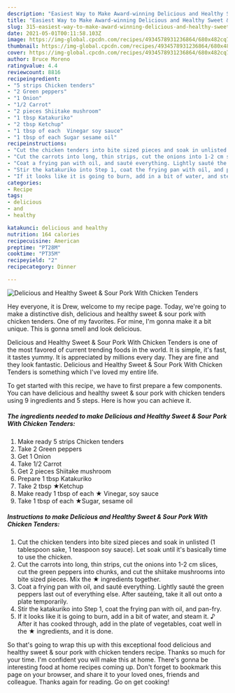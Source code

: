 ```yaml
---
description: "Easiest Way to Make Award-winning Delicious and Healthy Sweet &amp;amp; Sour Pork With Chicken Tenders"
title: "Easiest Way to Make Award-winning Delicious and Healthy Sweet &amp;amp; Sour Pork With Chicken Tenders"
slug: 315-easiest-way-to-make-award-winning-delicious-and-healthy-sweet-and-amp-sour-pork-with-chicken-tenders
date: 2021-05-01T00:11:58.103Z
image: https://img-global.cpcdn.com/recipes/4934578931236864/680x482cq70/delicious-and-healthy-sweet-sour-pork-with-chicken-tenders-recipe-main-photo.jpg
thumbnail: https://img-global.cpcdn.com/recipes/4934578931236864/680x482cq70/delicious-and-healthy-sweet-sour-pork-with-chicken-tenders-recipe-main-photo.jpg
cover: https://img-global.cpcdn.com/recipes/4934578931236864/680x482cq70/delicious-and-healthy-sweet-sour-pork-with-chicken-tenders-recipe-main-photo.jpg
author: Bruce Moreno
ratingvalue: 4.4
reviewcount: 8816
recipeingredient:
- "5 strips Chicken tenders"
- "2 Green peppers"
- "1 Onion"
- "1/2 Carrot"
- "2 pieces Shiitake mushroom"
- "1 tbsp Katakuriko"
- "2 tbsp Ketchup"
- "1 tbsp of each  Vinegar soy sauce"
- "1 tbsp of each Sugar sesame oil"
recipeinstructions:
- "Cut the chicken tenders into bite sized pieces and soak in unlisted (1 tablespoon sake, 1 teaspoon soy sauce). Let soak until it&#39;s basically time to use the chicken."
- "Cut the carrots into long, thin strips, cut the onions into 1-2 cm slices, cut the green peppers into chunks, and cut the shiitake mushrooms into bite sized pieces. Mix the ★ ingredients together."
- "Coat a frying pan with oil, and sauté everything. Lightly sauté the green peppers last out of everything else. After sautéing, take it all out onto a plate temporarily."
- "Stir the katakuriko into Step 1, coat the frying pan with oil, and pan-fry."
- "If it looks like it is going to burn, add in a bit of water, and steam it. ♪ After it has cooked through, add in the plate of vegetables, coat well in the ★ ingredients, and it is done."
categories:
- Recipe
tags:
- delicious
- and
- healthy

katakunci: delicious and healthy 
nutrition: 164 calories
recipecuisine: American
preptime: "PT28M"
cooktime: "PT35M"
recipeyield: "2"
recipecategory: Dinner

---
```



![Delicious and Healthy Sweet &amp; Sour Pork With Chicken Tenders](https://img-global.cpcdn.com/recipes/4934578931236864/680x482cq70/delicious-and-healthy-sweet-sour-pork-with-chicken-tenders-recipe-main-photo.jpg)

Hey everyone, it is Drew, welcome to my recipe page. Today, we're going to make a distinctive dish, delicious and healthy sweet &amp; sour pork with chicken tenders. One of my favorites. For mine, I'm gonna make it a bit unique. This is gonna smell and look delicious.

Delicious and Healthy Sweet &amp; Sour Pork With Chicken Tenders is one of the most favored of current trending foods in the world. It is simple, it's fast, it tastes yummy. It is appreciated by millions every day. They are fine and they look fantastic. Delicious and Healthy Sweet &amp; Sour Pork With Chicken Tenders is something which I've loved my entire life.




To get started with this recipe, we have to first prepare a few components. You can have delicious and healthy sweet &amp; sour pork with chicken tenders using 9 ingredients and 5 steps. Here is how you can achieve it.

<!--inarticleads1-->

##### The ingredients needed to make Delicious and Healthy Sweet &amp; Sour Pork With Chicken Tenders:

1. Make ready 5 strips Chicken tenders
1. Take 2 Green peppers
1. Get 1 Onion
1. Take 1/2 Carrot
1. Get 2 pieces Shiitake mushroom
1. Prepare 1 tbsp Katakuriko
1. Take 2 tbsp ★Ketchup
1. Make ready 1 tbsp of each ★ Vinegar, soy sauce
1. Take 1 tbsp of each ★Sugar, sesame oil




<!--inarticleads2-->

##### Instructions to make Delicious and Healthy Sweet &amp; Sour Pork With Chicken Tenders:

1. Cut the chicken tenders into bite sized pieces and soak in unlisted (1 tablespoon sake, 1 teaspoon soy sauce). Let soak until it&#39;s basically time to use the chicken.
1. Cut the carrots into long, thin strips, cut the onions into 1-2 cm slices, cut the green peppers into chunks, and cut the shiitake mushrooms into bite sized pieces. Mix the ★ ingredients together.
1. Coat a frying pan with oil, and sauté everything. Lightly sauté the green peppers last out of everything else. After sautéing, take it all out onto a plate temporarily.
1. Stir the katakuriko into Step 1, coat the frying pan with oil, and pan-fry.
1. If it looks like it is going to burn, add in a bit of water, and steam it. ♪ After it has cooked through, add in the plate of vegetables, coat well in the ★ ingredients, and it is done.




So that's going to wrap this up with this exceptional food delicious and healthy sweet &amp; sour pork with chicken tenders recipe. Thanks so much for your time. I'm confident you will make this at home. There's gonna be interesting food at home recipes coming up. Don't forget to bookmark this page on your browser, and share it to your loved ones, friends and colleague. Thanks again for reading. Go on get cooking!
